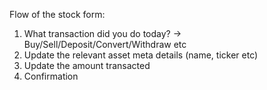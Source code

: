Flow of the stock form:
1. What transaction did you do today? -> Buy/Sell/Deposit/Convert/Withdraw etc
2. Update the relevant asset meta details (name, ticker etc)
3. Update the amount transacted
4. Confirmation